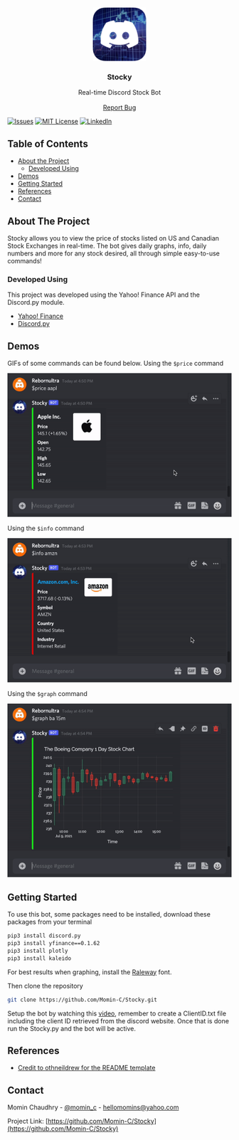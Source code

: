 <br />
  <p align="center">
  <a href="https://github.com/Momin-C/Stocky">
    <img src="images/Logo.png" alt="Logo" width="120" height="120">
  </a>
  <h3 align="center">Stocky</h3>
  <p align="center">
    Real-time Discord Stock Bot
    <br />
    <br />
    <a href="https://github.com/Momin-C/Stocky/issues">Report Bug</a>
  </p>
</p>

[![Issues][issues-shield]][issues-url]
[![MIT License][license-shield]][license-url]
[![LinkedIn][linkedin-shield]][linkedin-url]

## Table of Contents

* [About the Project](#about-the-project)
    * [Developed Using](#developed-using)
* [Demos](#demos)
* [Getting Started](#getting-started)
* [References](#references)
* [Contact](#contact)

## About The Project

Stocky allows you to view the price of stocks listed on US and Canadian Stock Exchanges in real-time. The bot gives daily graphs, info, daily numbers and more for any stock desired, all through simple easy-to-use commands!

### Developed Using
This project was developed using the Yahoo! Finance API and the Discord.py module.
* [Yahoo! Finance](https://pypi.org/project/yfinance/)
* [Discord.py](https://discordpy.readthedocs.io/en/stable/)

## Demos

GIFs of some commands can be found below.
Using the `$price` command

![](images/Price.gif)

Using the `$info` command

![](images/Info.gif)

Using the `$graph` command

![](images/Graph.gif)

## Getting Started

To use this bot, some packages need to be installed, download these packages from your terminal
```sh
pip3 install discord.py
pip3 install yfinance==0.1.62
pip3 install plotly
pip3 install kaleido
```
For best results when graphing, install the [Raleway](https://fonts.google.com/specimen/Raleway) font.

Then clone the repository

```sh
git clone https://github.com/Momin-C/Stocky.git
```

Setup the bot by watching this [video](https://youtu.be/Uibz0iQjoC0?t=692), remember to create a ClientID.txt file including the client ID retrieved from the discord website. Once that is done run the Stocky.py and the bot will be active.

## References

* [Credit to othneildrew for the README template](https://github.com/othneildrew/Best-README-Template/blob/master/BLANK_README.md)
## Contact

Momin Chaudhry - [@momin_c](https://instagram.com/momin_c) - hellomomins@yahoo.com

Project Link: [https://github.com/Momin-C/Stocky](https://github.com/Momin-C/Stocky)

[issues-shield]: https://img.shields.io/github/issues/Momin-C/Stocky.svg?style=for-the-badge
[issues-url]: https://github.com/Momin-C/Stocky/issues
[license-shield]: https://img.shields.io/github/license/Momin-C/Stocky.svg?style=for-the-badge
[license-url]: https://github.com/Momin-C/Stocky/blob/master/LICENSE.txt
[linkedin-shield]: https://img.shields.io/badge/-LinkedIn-black.svg?style=for-the-badge&logo=linkedin&colorB=555
[linkedin-url]: https://linkedin.com/in/Momin-C